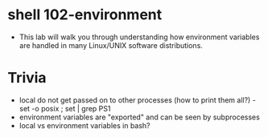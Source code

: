 # shell 102-environment
- This lab will walk you through understanding how environment variables are handled in many Linux/UNIX software distributions.


# Trivia

- local do not get passed on to other processes (how to print them all?) - set -o posix ; set | grep PS1
- environment variables are "exported" and can be seen by subprocesses
- local vs environment variables in bash?
